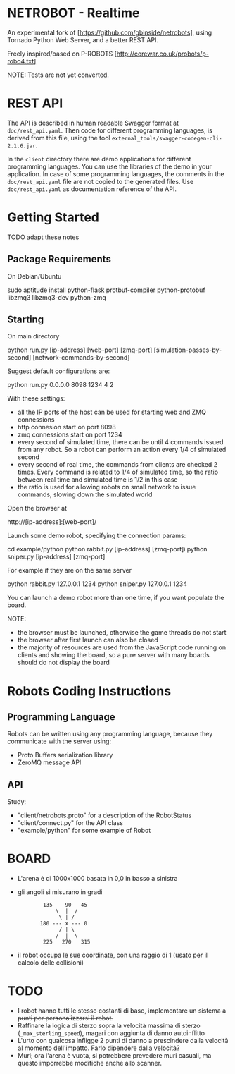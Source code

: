 NETROBOT - Realtime
===================

An experimental fork of [https://github.com/gbinside/netrobots], using Tornado Python Web Server, and a better REST API. 

Freely inspired/based on P-ROBOTS [http://corewar.co.uk/probots/p-robo4.txt]

NOTE: Tests are not yet converted.

REST API
========

The API is described in human readable Swagger format at `doc/rest_api.yaml`. Then code for different programming languages, is derived from this file, using the tool `external_tools/swagger-codegen-cli-2.1.6.jar`. 

In the `client` directory there are demo applications for different programming languages. You can use the libraries of the demo in your application. In case of some programming languages, the comments in the `doc/rest_api.yaml` file are not copied to the generated files. Use `doc/rest_api.yaml` as documentation reference of the API.

Getting Started
===============

TODO adapt these notes

Package Requirements
--------------------

On Debian/Ubuntu

  sudo aptitude install python-flask protbuf-compiler python-protobuf libzmq3 libzmq3-dev python-zmq

Starting
--------

On main directory

  python run.py [ip-address] [web-port] [zmq-port] [simulation-passes-by-second] [network-commands-by-second]

Suggest default configurations are:

  python run.py 0.0.0.0 8098 1234 4 2

With these settings:
* all the IP ports of the host can be used for starting web and ZMQ connessions
* http connesion start on port 8098
* zmq connessions start on port 1234
* every second of simulated time, there can be until 4 commands issued from any robot. So a robot can perform an action every 1/4 of simulated second
* every second of real time, the commands from clients are checked 2 times. Every command is related to 1/4 of simulated time, so the ratio between real time and simulated time is 1/2 in this case
* the ratio is used for allowing robots on small network to issue commands, slowing down the simulated world

Open the browser at

  http://[ip-address]:[web-port]/

Launch some demo robot, specifying the connection params:

  cd example/python
  python rabbit.py [ip-address] [zmq-port]i
  python sniper.py [ip-address] [zmq-port]

For example if they are on the same server

  python rabbit.py 127.0.0.1 1234
  python sniper.py 127.0.0.1 1234

You can launch a demo robot more than one time, if you want populate the board.

NOTE:
* the browser must be launched, otherwise the game threads do not start
* the browser after first launch can also be closed
* the majority of resources are used from the JavaScript code running on clients and showing the board, so a pure server with many boards should do not display the board

Robots Coding Instructions
==========================

Programming Language
--------------------

Robots can be written using any programming language, because they communicate with the server using:
* Proto Buffers serialization library
* ZeroMQ message API

API
---

Study:
* "client/netrobots.proto" for a description of the RobotStatus
* "client/connect.py" for the API class
* "example/python" for some example of Robot

BOARD
=====
* L'arena è di 1000x1000 basata in 0,0 in basso a sinistra
* gli angoli si misurano in gradi

              135    90   45
                  \  |  /
                   \ | /
             180 --- x --- 0
                   / | \
                  /  |  \
              225   270   315

* il robot occupa le sue coordinate, con una raggio di 1 (usato per il calcolo delle collisioni)

TODO
=====

* ~~I robot hanno tutti le stesse costanti di base, implementare un sistema a punti per personalizzarsi il robot.~~
* Raffinare la logica di sterzo sopra la velocità massima di sterzo (`_max_sterling_speed`), magari con aggiunta di danno autoinflitto
* L'urto con qualcosa infligge 2 punti di danno a prescindere dalla velocità al momento dell'impatto. Farlo dipendere dalla velocità?
* Muri; ora l'arena è vuota, si potrebbere prevedere muri casuali, ma questo imporrebbe modifiche anche allo scanner.
